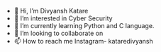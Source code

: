 - 👋 Hi, I’m Divyansh Katare
- 👀 I’m interested in Cyber Security
- 🌱 I’m currently learning Python and C language.
- 💞️ I’m looking to collaborate on 
- 📫 How to reach me Instagram- kataredivyansh
<!---
KDivyansh/KDivyansh is a ✨ special ✨ repository because its `README.md` (this file) appears on your GitHub profile.
You can click the Preview link to take a look at your changes.
--->

